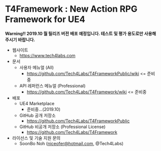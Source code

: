 # T4Framework : New Action RPG Framework for UE4

**Warning!! 2019.10 월 릴리즈 버전 배포 예정입니다. 테스트 및 평가 용도로만 사용해주시기 바랍니다.**

- 웹사이트
  - <https://www.tech4labs.com>
- 문서
  - 사용자 메뉴얼 (All)
    - <https://github.com/Tech4Labs/T4FrameworkPublic/wiki> <= 준비중
  - API 레퍼런스 메뉴얼 (Professional)
    - <https://github.com/Tech4Labs/T4Framework/wiki> <= 준비중
- 배포
  - UE4 Marketplace
    - 준비중...(2019.10)
  - GitHub 공개 저장소
    - <https://github.com/Tech4Labs/T4FrameworkPublic>
  - GitHub 비공개 저장소 (Professional License)
    - <https://github.com/Tech4Labs/T4Framework>
- 라이선스 및 기술 지원 문의
  - SoonBo Noh (<niceofer@hotmail.com>, @Tech4Labs)
  